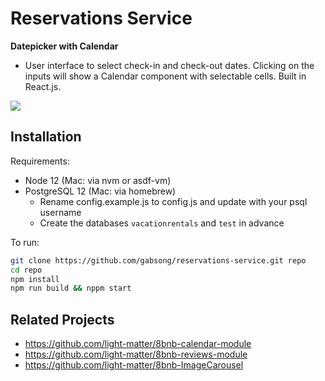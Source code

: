 # Reservations Service
**Datepicker with Calendar**
- User interface to select check-in and check-out dates. Clicking on the inputs will show a Calendar component with selectable cells. Built in React.js.
<img src="https://i.imgur.com/lrElkdy.gif" />

## Installation
Requirements:
- Node 12 (Mac: via nvm or asdf-vm)
- PostgreSQL 12 (Mac: via homebrew)
  - Rename config.example.js to config.js and update with your psql username
  - Create the databases `vacationrentals` and `test` in advance

To run:
```sh
git clone https://github.com/gabsong/reservations-service.git repo
cd repo
npm install
npm run build && nppm start
```

## Related Projects
  - https://github.com/light-matter/8bnb-calendar-module
  - https://github.com/light-matter/8bnb-reviews-module
  - https://github.com/light-matter/8bnb-ImageCarousel
